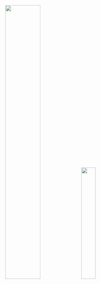 
<img algin="left" width="47%" src="https://github-readme-stats.vercel.app/api?username=rexinator12&show_icons=true&theme=radical" />

<img algin="left" width="30%" src="https://github-readme-stats.vercel.app/api/top-langs/?username=rexinator12&layout=compact)](https://github.com/anuraghazra/github-readme-stats" />
